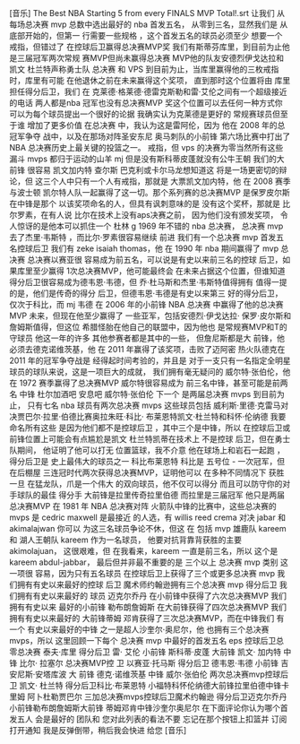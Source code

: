 [音乐]
The Best NBA Starting 5 from every FINALS MVP Total!.srt
让我们
从每场总决赛 mvp 总数中选出最好的 nba 首发五名，
从零到三名，显然我们是
从底部开始的，但第一
行需要一些规格
，这个首发五名的球员必须至少
想要一个 戒指，但错过了
在控球后卫赢得总决赛MVP奖
我们有斯蒂芬库里，到目前为止他
是三届冠军两次常规
赛MVP但尚未赢得总决赛
MVP他的队友安德烈伊戈达拉和凯文
杜兰特声称勇士队 总决赛
和 VPS 到目前为止，当库里赢得他的三枚戒指
时，库里有可能
在他退休之前在未来赢得这个奖项，
直到那时这个位置将由
库里担任得分后卫，我们
在
克莱德·格莱德·德雷克斯勒和雷·艾伦之间有一个超级接近的电话 两人都是nba
冠军也没有总决赛MVP
奖这个位置可以去任何一种方式你
可以为每个球员提出一个很好的论据
我确实认为克莱德是更好的
常规赛球员但至于谁
增加了更多价值 在总决赛
中，我认为这是雷阿伦，因为
他在 2008 年的总冠军争夺
战中，以及在那场对阵圣安东尼
奥马刺队的小前锋
第六场比赛中打出了 NBA 总决赛历史上最关键的投篮之一。 戒指，但
vps 的决赛为零当然所有这些
漏斗 mvps 都归于运动的山羊
mj 但是没有斯科蒂皮蓬就没有公牛王朝
我们的大前锋
很容易 凯文加内特 查尔斯
巴克利或卡尔马龙想知道这
将是一场更密切的辩论，但
这三个人中只有一个人有戒指，那就是
大票凯文加内特，他
在 2008 赛季与波士顿
凯尔特人队一起赢得了这一切。那个系列赛的总决赛MVP
是保罗皮尔斯在中锋是那个
以该奖项命名的人，但具有讽刺意味的是
没有这个奖杯，那就是
比尔罗素，在有人说
比尔在技术上没有aps决赛之前，
因为他们没有颁发奖项，
令人惊讶的是他本可以抓住一个
杜林 g 1969 年不错的 nba 总决赛，
总决赛 mvp 去了杰里·韦斯特
，而比尔·罗素很容易继续
前进 我们有一个总决赛 mvp
首发五名控球后卫 我们有
zeke isaiah thomas，他
在 1990 年 nba 期间赢得了 mvp 总决赛 总决赛以赛亚很
容易成为前五名，可以说是有史以来前三名的控球
后卫，如果库里至少赢得
1次总决赛MVP，他可能最终会
在未来占据这个位置，但谁知道
得分后卫很容易成为德韦恩·韦德，但
乔·杜马斯和杰里·韦斯特值得拥有
值得一提的是，他们是传奇的得分
后卫，但德韦恩·韦德是有史以来第三
好的得分后卫，
仅次于科比，而 mj 韦德
在 2006 年的小前锋 NBA 总决赛
中赢得了他的总决赛MVP
未来，但现在他至少赢得了
一些亚军，包括安德烈·伊戈达拉·
保罗·皮尔斯和詹姆斯值得，但这位
希腊怪胎在他自己的联盟中，因为他也
是常规赛MVP和T的
守球员 他这一年的许多
其他参赛者都是其中的一些，
但詹尼斯都是大
前锋，他必须去德克诺维茨基，他
在 2011 年赢得了该奖项，击败了迈阿密
热火队德克在 2011 年的冠军争夺战是
经得起时间考验的，并且是
对于一支只有一名指定全明星球员的球队来说，这是一项巨大的成就，
我们拥有毫无疑问的
威尔特·张伯伦，他在 1972 赛季赢得了总决赛MVP
威尔特很容易成为
前三名中锋，甚至可能是前两名
中锋 杜尔加酒吧
安息吧 威尔特·张伯伦 下一个
是两届总决赛 mvps 到目前为止，
只有七名 nba 球员有两次总决赛
mvps 这些球员包括
威利斯·里德·克雷马对决贾巴尔·拉里·伯德比赛奥拉朱旺·科比·
布莱恩特凯文·杜兰特和科怀·伦纳德 我要命名所有这些
是因为他们都不是控球后卫
，其中三个是中锋，所以
在控球后卫或前锋位置上可能会有点尴尬是凯文
杜兰特凯蒂在技术上 不是控球
后卫，但在勇士队期间，
他证明了他可以打无
位置篮球，我不介意
他在球场上和岩石一起跑
，得分后卫是
史上最伟大的球员之一 科比布莱恩特 科比是
五号位 - 一次冠军，但
在后棚屋
三连冠时代两次获得总决赛MVP，证明他可以
在多种不同情况下
获胜 一旦
在猛龙队，爪是一个伟大
的双向球员，他不仅可以得分
而且可以防守你的对手球队的最佳
得分手
大前锋是拉里传奇拉里伯德
而拉里是三届冠军
他只是两届总决赛MVP
在 1981 年 NBA 总决赛对阵
火箭队中锋的比赛中，这些总决赛的 mvps 是 cedric maxwell 是最接近
的人选，有 willis reed crema 对决 jabar 和
akimalajwan 你可以
为这三名球员争论不休，但这
在 包括 mvp 雄鹿队 kareem 和
湖人王朝队 kareem 作为一名球员，
他要对抗背靠背获胜的主要 akimolajuan，
这很艰难，但
在我看来，kareem 一直是前三名，所以
这个是 kareem abdul-jabbar，
最后但并非最不重要的是 三个以上
总决赛 mvp 类别 这一项很
容易，因为只有五名球员
在控球后卫上获得了三个或更多总决赛 mvp
我们拥有有史以来最好的控球
后卫 魔术师约翰逊拥有三个总决赛
mvp 得分后卫 我们拥有有史以来最好的
球员 迈克尔乔丹
在小前锋中获得了六次总决赛MVP 我们拥有有史以来
最好的小前锋
勒布朗詹姆斯
在大前锋获得了四次总决赛MVP 我们拥有有史以来最好的
大前锋蒂姆
邓肯获得了三次总决赛MVP，而在中锋我们
有一个 有史以来最好的中锋
之一是超人沙奎尔·奥尼尔，他
也拥有三个总决赛 mvps，所以
这里回顾一下每个
总决赛 mvp 中最好的首发五名 eps 控球后卫总零总决赛
泰夫·库里 得分后卫 雷·
艾伦 小前锋 斯科蒂·皮蓬 大前锋 凯文·
加内特 中锋 比尔·
拉塞尔 总决赛MVP控
卫 以赛亚·托马斯 得分后卫 德韦恩·韦德
小前锋 吉安尼斯·安塔库波 大
前锋 德克·诺维茨基 中锋
威尔·张伯伦 两次总决赛mvp控球后卫 凯文·
杜兰特 得分后卫科比·布莱恩特
小福特科怀伦纳德大前锋拉里伯德中锋卡里姆
阿卜杜勒贾巴尔
三加总决赛mvps控球后卫魔术约翰逊
得分后卫迈克尔乔丹
小前锋勒布朗詹姆斯大前锋
蒂姆邓肯中锋沙奎尔奥尼尔
在下面评论你认为哪个首发五人
会是最好的 团队和
您对此列表的看法不要
忘记在那个按钮上扣篮并
订阅打开通知
我是反弹倒带，稍后我会快进
给您
[音乐]